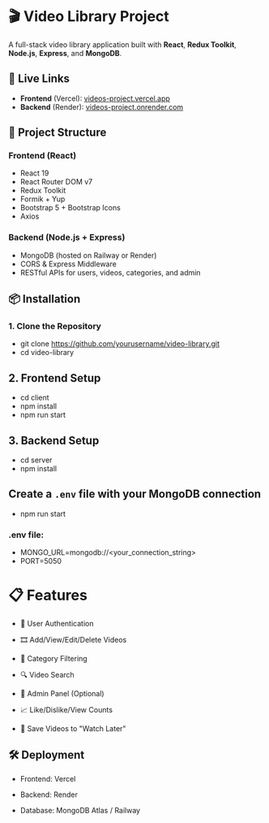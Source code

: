 # 🎬 Video Library Project

A full-stack video library application built with **React**, **Redux Toolkit**, **Node.js**, **Express**, and **MongoDB**.

## 🚀 Live Links

- **Frontend** (Vercel): [videos-project.vercel.app](https://videos-project-liard.vercel.app
)
- **Backend** (Render): [videos-project.onrender.com](https://videos-project.onrender.com)

## 📂 Project Structure

### Frontend (React)
- React 19
- React Router DOM v7
- Redux Toolkit
- Formik + Yup
- Bootstrap 5 + Bootstrap Icons
- Axios

### Backend (Node.js + Express)
- MongoDB (hosted on Railway or Render)
- CORS & Express Middleware
- RESTful APIs for users, videos, categories, and admin

## 📦 Installation

### 1. Clone the Repository

- git clone https://github.com/yourusername/video-library.git
- cd video-library

## 2. Frontend Setup

- cd client
- npm install
- npm run start
## 3. Backend Setup

- cd server
- npm install
## Create a `.env` file with your MongoDB connection
- npm run start
### .env file:

- MONGO_URL=mongodb://<your_connection_string>
- PORT=5050
# 📋 Features
- 🔐 User Authentication

- 🎞️ Add/View/Edit/Delete Videos

- 📂 Category Filtering

- 🔍 Video Search

- 👤 Admin Panel (Optional)

- 📈 Like/Dislike/View Counts

- 💾 Save Videos to "Watch Later"

## 🛠️ Deployment
- Frontend: Vercel

- Backend: Render

- Database: MongoDB Atlas / Railway
